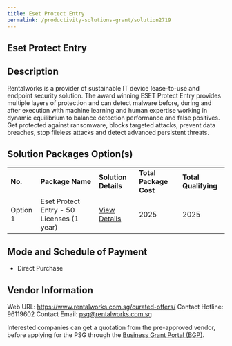 ```yaml
---
title: Eset Protect Entry
permalink: /productivity-solutions-grant/solution2719
---
```


## Eset Protect Entry

## Description

Rentalworks is a provider of sustainable IT device lease-to-use and endpoint security solution. The award winning ESET Protect Entry provides multiple layers of protection and can detect malware before, during and after execution with machine learning and human expertise working in dynamic equilibrium to balance detection performance and false positives. Get protected against ransomware, blocks targeted attacks, prevent data breaches, stop fileless attacks and detect advanced persistent threats.

## Solution Packages Option(s)

<table>
<tr>
<td><b>No.</b></td>
<td><b>Package Name</b></td>
<td><b>Solution Details</b></td>
<td><b>Total Package Cost</b></td>
<td><b>Total Qualifying</b></td>
</tr>
<tr>
<td>Option 1</td>
<td>Eset Protect Entry - 50 Licenses (1 year)</td>
<td><a href='https://www.gobusiness.gov.sg/images/psg/Rentalworks_20210245_Desensitised_Annex_3_Part_4.pdf'>View Details</a></td>
<td>2025</td>
<td>2025</td>
</tr>
</table>

## Mode and Schedule of Payment

 - Direct Purchase

## Vendor Information

 Web URL: https://www.rentalworks.com.sg/curated-offers/ 
Contact Hotline: 96119602 
Contact Email: psg@rentalworks.com.sg 


Interested companies can get a quotation from the pre-approved vendor, before applying for the PSG through the <a href='https://www.businessgrants.gov.sg/'>Business Grant Portal (BGP)</a>.

